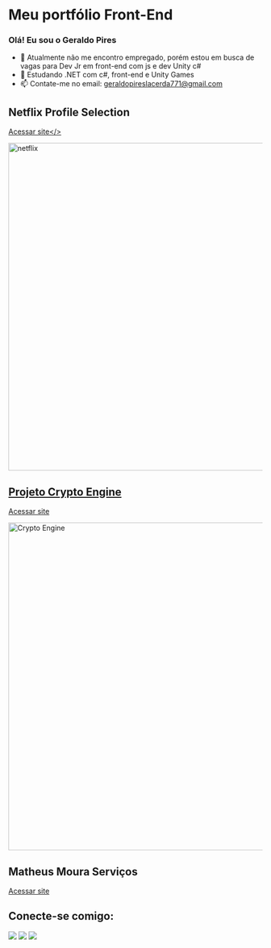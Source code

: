 # Meu portfólio Front-End

### Olá! Eu sou o Geraldo Pires

- 🔭 Atualmente não me encontro empregado, porém estou em busca de vagas para Dev Jr em front-end com js e dev Unity c#
- 🌱 Estudando .NET com c#, front-end e Unity Games
- 📫 Contate-me no email: geraldopireslacerda771@gmail.com

## Netflix Profile Selection

<a href="https://geraldoneto771.github.io/meu-portfolio-frontend/netflix-profiles-selection/index.html">Acessar site</>

<img width="650cm" align="center" alt="netflix" src="https://github.com/geraldoneto771/meu-porftolio-front-end/blob/main/imgs/netflix-profile-selection.png">

## Projeto Crypto Engine

<a href="https://geraldoneto771.github.io/meu-portfolio-frontend/crypto-engine/index.html">Acessar site</a>

<img width="650cm" align="center" alt="Crypto Engine" src="https://github.com/geraldoneto771/meu-porftolio-front-end/blob/main/imgs/projeto-crypto-engine.png">

## Matheus Moura Serviços

<a href="https://geraldoneto771.github.io/meu-portfolio-frontend/matheus-moura-services/index.html">Acessar site</a>

## Conecte-se comigo:

<div>
  <a href="https://instagram.com/geraldoneto.tads" target="_blank"><img src="https://img.shields.io/badge/-Instagram-%23E4405F?style=for-the-badge&logo=instagram&logoColor=white" target="_blank"></a>
  <a href = "geraldopireslacerda771@gmail.com"><img src="https://img.shields.io/badge/-Gmail-%23333?style=for-the-badge&logo=gmail&logoColor=white" target="_blank"></a>
  <a href="https://www.linkedin.com/in/geraldo-pires-b0b8551ba/" target="_blank"><img src="https://img.shields.io/badge/-LinkedIn-%230077B5?style=for-the-badge&logo=linkedin&logoColor=white" target="_blank"></a>   
</div> 
